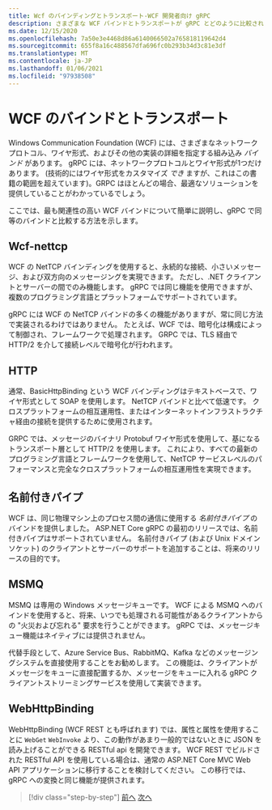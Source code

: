 ```yaml
---
title: Wcf のバインディングとトランスポート-WCF 開発者向け gRPC
description: さまざまな WCF バインドとトランスポートが gRPC とどのように比較されるかについて説明します。
ms.date: 12/15/2020
ms.openlocfilehash: 7a50e3e4468d86a6140066502a765818119642d4
ms.sourcegitcommit: 655f8a16c488567dfa696fc0b293b34d3c81e3df
ms.translationtype: MT
ms.contentlocale: ja-JP
ms.lasthandoff: 01/06/2021
ms.locfileid: "97938508"
---
```

# <a name="wcf-bindings-and-transports"></a>WCF のバインドとトランスポート

Windows Communication Foundation (WCF) には、さまざまなネットワークプロトコル、ワイヤ形式、およびその他の実装の詳細を指定する組み込み *バインド* があります。 gRPC には、ネットワークプロトコルとワイヤ形式が1つだけあります。 (技術的にはワイヤ形式をカスタマイズ *でき* ますが、これはこの書籍の範囲を超えています)。GRPC はほとんどの場合、最適なソリューションを提供していることがわかっているでしょう。

ここでは、最も関連性の高い WCF バインドについて簡単に説明し、gRPC で同等のバインドと比較する方法を示します。

## <a name="nettcp"></a>Wcf-nettcp

WCF の NetTCP バインディングを使用すると、永続的な接続、小さいメッセージ、および双方向のメッセージングを実現できます。 ただし、.NET クライアントとサーバーの間でのみ機能します。 gRPC では同じ機能を使用できますが、複数のプログラミング言語とプラットフォームでサポートされています。

gRPC には WCF の NetTCP バインドの多くの機能がありますが、常に同じ方法で実装されるわけではありません。 たとえば、WCF では、暗号化は構成によって制御され、フレームワークで処理されます。 GRPC では、TLS 経由で HTTP/2 を介して接続レベルで暗号化が行われます。

## <a name="http"></a>HTTP

通常、BasicHttpBinding という WCF バインディングはテキストベースで、ワイヤ形式として SOAP を使用します。 NetTCP バインドと比べて低速です。 クロスプラットフォームの相互運用性、またはインターネットインフラストラクチャ経由の接続を提供するために使用されます。

GRPC では、メッセージのバイナリ Protobuf ワイヤ形式を使用して、基になるトランスポート層として HTTP/2 を使用します。 これにより、すべての最新のプログラミング言語とフレームワークを使用して、NetTCP サービスレベルのパフォーマンスと完全なクロスプラットフォームの相互運用性を実現できます。

## <a name="named-pipes"></a>名前付きパイプ

WCF は、同じ物理マシン上のプロセス間の通信に使用する *名前付きパイプ* のバインドを提供しました。 ASP.NET Core gRPC の最初のリリースでは、名前付きパイプはサポートされていません。 名前付きパイプ (および Unix ドメインソケット) のクライアントとサーバーのサポートを追加することは、将来のリリースの目的です。

## <a name="msmq"></a>MSMQ

MSMQ は専用の Windows メッセージキューです。 WCF による MSMQ へのバインドを使用すると、将来、いつでも処理される可能性があるクライアントからの "火災および忘れる" 要求を行うことができます。 gRPC では、メッセージキュー機能はネイティブには提供されません。

代替手段として、Azure Service Bus、RabbitMQ、Kafka などのメッセージングシステムを直接使用することをお勧めします。 この機能は、クライアントがメッセージをキューに直接配置するか、メッセージをキューに入れる gRPC クライアントストリーミングサービスを使用して実装できます。

## <a name="webhttpbinding"></a>WebHttpBinding

WebHttpBinding (WCF REST とも呼ばれます) では、属性と属性を使用することに `WebGet` `WebInvoke` より、この動作があまり一般的ではないときに JSON を読み上げることができる RESTful api を開発できます。 WCF REST でビルドされた RESTful API を使用している場合は、通常の ASP.NET Core MVC Web API アプリケーションに移行することを検討してください。 この移行では、gRPC への変換と同じ機能が提供されます。

>[!div class="step-by-step"]
>[前へ](wcf-endpoints-grpc-methods.md)
>[次へ](rpc-types.md)
